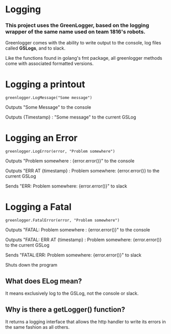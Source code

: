 # Logging
### This project uses the GreenLogger, based on the logging wrapper of the same name used on team 1816's robots. 

Greenlogger comes with the ability to write output to the console, log files called **GSLogs**, and to slack.

Like the functions found in golang's fmt package, all greenlogger methods come with associated formatted versions.

# Logging a printout
``` 
greenlogger.LogMessage("Some message")
```

Outputs "Some Message" to the console

Outputs {Timestamp} : "Some message" to the current GSLog

# Logging an Error
``` 
greenlogger.LogError(error, "Problem somewhere")
```

Outputs "Problem somewhere : {error.error()}" to the console

Outputs "ERR AT {timestamp} : Problem somewhere: {error.error()} to the current GSLog

Sends "ERR: Problem somewhere: {error.error()}" to slack

# Logging a Fatal
``` 
greenlogger.FatalError(error, "Problem somewhere")
```

Outputs "FATAL: Problem somewhere : {error.error()}" to the console

Outputs "FATAL: ERR AT {timestamp} : Problem somewhere: {error.error()} to the current GSLog

Sends "FATAL:ERR: Problem somewhere: {error.error()}" to slack

Shuts down the program

## What does ELog mean?
It means exclusively log to the GSLog, not the console or slack.

## Why is there a getLogger() function?
It returns a logging interface that allows the http handler to write its errors in the same fashion as all others. 